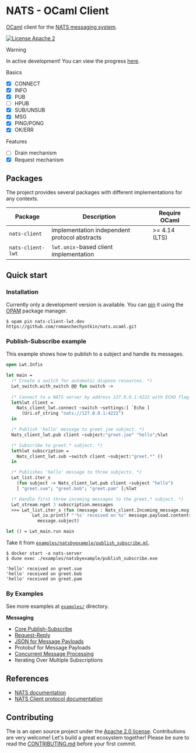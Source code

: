 # NATS - OCaml Client

[OCaml](https://ocaml.org/) client for the [NATS messaging system](https://nats.io).

[![License Apache 2][License-Image]][License-Url]

[License-Url]: https://www.apache.org/licenses/LICENSE-2.0
[License-Image]: https://img.shields.io/badge/License-Apache2-blue.svg

> [!WARNING]
> In active development! You can view the progress [here](https://github.com/users/romanchechyotkin/projects/1).
> 
> Basics
> - [x] CONNECT 
> - [x] INFO 
> - [x] PUB
> - [ ] HPUB
> - [x] SUB/UNSUB
> - [x] MSG 
> - [x] PING/PONG
> - [x] OK/ERR
>
> Features
> - [ ] Drain mechanism 
> - [x] Request mechanism 

## Packages

The project provides several packages with different implementations for any contexts. 

| Package           | Description                                   | Require OCaml |
|-------------------|-----------------------------------------------|---------------|
| `nats-client`     | implementation independent protocol abstracts | >= 4.14 (LTS) |
| `nats-client-lwt` | `lwt.unix`-based client implementation        |               |

## Quick start

### Installation 

Currently only a development version is available. 
You can [pin][opam-pin] it using the [OPAM] package manager. 

```console
$ opam pin nats-client-lwt.dev https://github.com/romanchechyotkin/nats.ocaml.git
```

### Publish-Subscribe example 

This example shows how to publish to a subject and handle its messages. 

```ocaml
open Lwt.Infix

let main =
  (* Create a switch for automatic dispose resources. *)
  Lwt_switch.with_switch @@ fun switch ->
  
  (* Connect to a NATS server by address 127.0.0.1:4222 with ECHO flag. *)
  let%lwt client =
    Nats_client_lwt.connect ~switch ~settings:[ `Echo ]
      (Uri.of_string "nats://127.0.0.1:4222")
  in

  (* Publish 'hello' message to greet.joe subject. *)
  Nats_client_lwt.pub client ~subject:"greet.joe" "hello";%lwt

  (* Subscribe to greet.* subject. *)
  let%lwt subscription =
    Nats_client_lwt.sub ~switch client ~subject:"greet.*" ()
  in

  (* Publishes 'hello' message to three subjects. *)
  Lwt_list.iter_s
    (fun subject -> Nats_client_lwt.pub client ~subject "hello")
    [ "greet.sue"; "greet.bob"; "greet.pam" ];%lwt

  (* Handle first three incoming messages to the greet.* subject. *)
  Lwt_stream.nget 3 subscription.messages
  >>= Lwt_list.iter_s (fun (message : Nats_client.Incoming_message.msg) ->
          Lwt_io.printlf "'%s' received on %s" message.payload.contents
            message.subject)

let () = Lwt_main.run main
```

Take it from [`examples/natsbyexample/publish_subscribe.ml`](./examples/natsbyexample/publish_subscribe.ml).

```console
$ docker start -a nats-server
$ dune exec ./examples/natsbyexample/publish_subscribe.exe
```

```
'hello' received on greet.sue       
'hello' received on greet.bob
'hello' received on greet.pam
```

### By Examples

See more examples at [`examples/`](./examples/) directory.

**Messaging**

- [Core Publish-Subscribe](./examples/natsbyexample/publish_subscribe.ml)
- [Request-Reply](./examples/natsbyexample/request_reply.ml)
- [JSON for Message Payloads](./examples/natsbyexample/json_for_message_payloads.ml)
- Protobuf for Message Payloads
- [Concurrent Message Processing](./examples/natsbyexample/concurrent_message_processing.ml)
- Iterating Over Multiple Subscriptions

## References

- [NATS documentation](https://docs.nats.io/)
- [NATS Client protocol documentation](https://docs.nats.io/reference/reference-protocols/nats-protocol)

## Contributing

The is an open source project under the [Apache 2.0 license](./LICENSE). 
Contributions are very welcome! Let's build a great ecosystem together! 
Please be sure to read the [CONTRIBUTING.md](./CONTRIBUTING.md) before your first commit.

[OPAM]: https://opam.ocaml.org/
[opam-pin]: https://opam.ocaml.org/doc/Usage.html#opam-pin